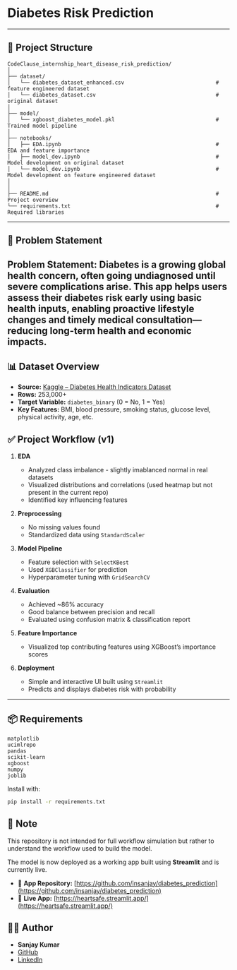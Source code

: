 # Diabetes Risk Prediction


---

## 📁 Project Structure

```
CodeClause_internship_heart_disease_risk_prediction/
│
├── dataset/
│   └── diabetes_dataset_enhanced.csv                             # feature engineered dataset
│   └── diabetes_dataset.csv                                      # original dataset
│
├── model/
│   └── xgboost_diabetes_model.pkl                                # Trained model pipeline
│
├── notebooks/
│   ├── EDA.ipynb                                                 # EDA and feature importance
│   ├── model_dev.ipynb                                           # Model development on original dataset
│   └── model_dev.ipynb                                           # Model development on feature engineered dataset
│
│
├── README.md                                                     # Project overview
└── requirements.txt                                              # Required libraries
```

---

## 🧠 Problem Statement

Problem Statement: Diabetes is a growing global health concern, often going undiagnosed until severe complications arise. This app helps users assess their diabetes risk early using basic health inputs, enabling proactive lifestyle changes and timely medical consultation—reducing long-term health and economic impacts.
---

## 📊 Dataset Overview

- **Source:** [Kaggle – Diabetes Health Indicators Dataset](https://www.kaggle.com/datasets/alexteboul/diabetes-health-indicators-dataset)
- **Rows:** 253,000+
- **Target Variable:** `diabetes_binary` (0 = No, 1 = Yes)
- **Key Features:** BMI, blood pressure, smoking status, glucose level, physical activity, age, etc.


## ✅ Project Workflow (v1)

1. **EDA**
   - Analyzed class imbalance - slightly imablanced normal in real datasets
   - Visualized distributions and correlations (used heatmap but not present in the current repo)
   - Identified key influencing features

2. **Preprocessing**
   - No missing values found
   - Standardized data using `StandardScaler`

3. **Model Pipeline**
   - Feature selection with `SelectKBest`
   - Used `XGBClassifier` for prediction
   - Hyperparameter tuning with `GridSearchCV`

4. **Evaluation**
   - Achieved ~86% accuracy
   - Good balance between precision and recall
   - Evaluated using confusion matrix & classification report

5. **Feature Importance**
   - Visualized top contributing features using XGBoost’s importance scores

6. **Deployment**
   - Simple and interactive UI built using `Streamlit`
   - Predicts and displays diabetes risk with probability

---

## 📦 Requirements

```
matplotlib
ucimlrepo
pandas
scikit-learn
xgboost
numpy
joblib
```

Install with:

```bash
pip install -r requirements.txt
```

## 📌 Note

This repository is not intended for full workflow simulation but rather to understand the workflow used to build the model.

The model is now deployed as a working app built using **Streamlit** and is currently live.

- 🔗 **App Repository:** [https://github.com/insanjay/diabetes_prediction](https://github.com/insanjay/diabetes_prediction)
- 🚀 **Live App:** [https://heartsafe.streamlit.app/](https://heartsafe.streamlit.app/)

## 👨‍💻 Author

- **Sanjay Kumar**
- [GitHub](https://github.com/insanjay)
- [LinkedIn](https://www.linkedin.com/in/insanjay)

